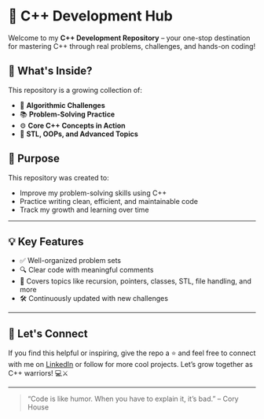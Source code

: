 
# 🚀 C++ Development Hub

Welcome to my **C++ Development Repository** – your one-stop destination for mastering C++ through real problems, challenges, and hands-on coding!

## 📁 What's Inside?

This repository is a growing collection of:

- 🧠 **Algorithmic Challenges**  
- 📚 **Problem-Solving Practice**  
- ⚙️ **Core C++ Concepts in Action**  
- 🔁 **STL, OOPs, and Advanced Topics**  


## 🎯 Purpose

This repository was created to:
- Improve my problem-solving skills using C++
- Practice writing clean, efficient, and maintainable code
- Track my growth and learning over time

---

## 💡 Key Features

- ✅ Well-organized problem sets  
- 🔍 Clear code with meaningful comments  
- 🧩 Covers topics like recursion, pointers, classes, STL, file handling, and more  
- 🛠️ Continuously updated with new challenges  

---

## 📌 Let's Connect

If you find this helpful or inspiring, give the repo a ⭐ and feel free to connect with me on [LinkedIn](https://www.linkedin.com/in/aditya-choudhary-908307171/) or follow for more cool projects. Let’s grow together as C++ warriors! 💻⚔️

---

> “Code is like humor. When you have to explain it, it’s bad.” – Cory House
